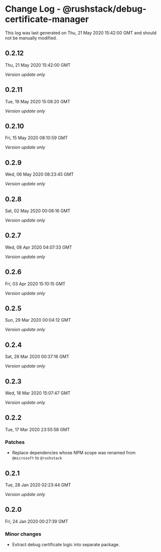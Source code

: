 # Change Log - @rushstack/debug-certificate-manager

This log was last generated on Thu, 21 May 2020 15:42:00 GMT and should not be manually modified.

## 0.2.12
Thu, 21 May 2020 15:42:00 GMT

*Version update only*

## 0.2.11
Tue, 19 May 2020 15:08:20 GMT

*Version update only*

## 0.2.10
Fri, 15 May 2020 08:10:59 GMT

*Version update only*

## 0.2.9
Wed, 06 May 2020 08:23:45 GMT

*Version update only*

## 0.2.8
Sat, 02 May 2020 00:08:16 GMT

*Version update only*

## 0.2.7
Wed, 08 Apr 2020 04:07:33 GMT

*Version update only*

## 0.2.6
Fri, 03 Apr 2020 15:10:15 GMT

*Version update only*

## 0.2.5
Sun, 29 Mar 2020 00:04:12 GMT

*Version update only*

## 0.2.4
Sat, 28 Mar 2020 00:37:16 GMT

*Version update only*

## 0.2.3
Wed, 18 Mar 2020 15:07:47 GMT

*Version update only*

## 0.2.2
Tue, 17 Mar 2020 23:55:58 GMT

### Patches

- Replace dependencies whose NPM scope was renamed from `@microsoft` to `@rushstack`

## 0.2.1
Tue, 28 Jan 2020 02:23:44 GMT

*Version update only*

## 0.2.0
Fri, 24 Jan 2020 00:27:39 GMT

### Minor changes

- Extract debug certificate logic into separate package.

